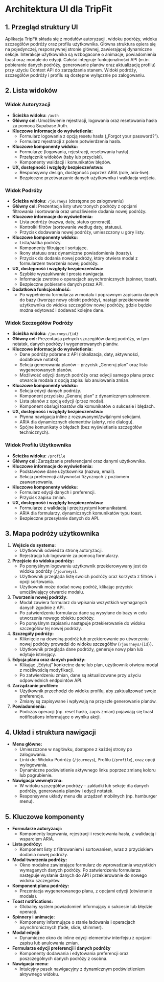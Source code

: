 # Architektura UI dla TripFit

## 1. Przegląd struktury UI

Aplikacja TripFit składa się z modułów autoryzacji, widoku podróży, widoku szczegółów podróży oraz profilu użytkownika. Główna struktura opiera się na pojedynczej, responsywnej stronie głównej, zawierającej dynamiczne sekcje. Interakcje użytkownika są wzbogacone o animacje, powiadomienia toast oraz modale do edycji. Całość integruje funkcjonalności API (m.in. pobieranie danych podróży, generowanie planów oraz aktualizację profilu) przy użyciu Context API do zarządzania stanem. Widoki podróży, szczegółów podróży i profilu są dostępne wyłącznie po zalogowaniu.

## 2. Lista widoków

### Widok Autoryzacji
- **Ścieżka widoku:** `/auth`
- **Główny cel:** Umożliwienie rejestracji, logowania oraz resetowania hasła za pomocą Supabase Auth.
- **Kluczowe informacje do wyświetlenia:**
  - Formularz logowania z opcją resetu hasła („Forgot your password?”).
  - Formularz rejestracji z polem potwierdzenia hasła.
- **Kluczowe komponenty widoku:** 
  - Formularze (logowania, rejestracji, resetowania hasła).
  - Przełącznik widoków (taby lub przyciski).
  - Komponenty walidacji i komunikatów błędów.
- **UX, dostępność i względy bezpieczeństwa:** 
  - Responsywny design, dostępność poprzez ARIA (role, aria-live).
  - Bezpieczne przetwarzanie danych użytkownika i walidacja wejścia.

### Widok Podróży
- **Ścieżka widoku:** `/journeys` (dostępne po zalogowaniu)
- **Główny cel:** Prezentacja listy utworzonych podróży z opcjami filtrowania i sortowania oraz umożliwienie dodania nowej podróży.
- **Kluczowe informacje do wyświetlenia:**
  - Lista podróży (nazwa, daty, status generacji).
  - Kontrolki filtrów (sortowanie według daty, statusu).
  - Przycisk dodawania nowej podróży, umieszczony u góry listy.
- **Kluczowe komponenty widoku:** 
  - Lista/siatka podróży.
  - Komponenty filtrujące i sortujące.
  - Ikony statusu oraz dynamiczne powiadomienia (toasty).
  - Przycisk do dodania nowej podróży, który otwiera modal z formularzem tworzenia nowej podróży.
- **UX, dostępność i względy bezpieczeństwa:** 
  - Szybkie wyszukiwanie i prosta nawigacja.
  - Informacje zwrotne o operacjach asynchronicznych (spinner, toast).
  - Bezpieczne pobieranie danych przez API.
- **Dodatkowa funkcjonalność:**  
  - Po wypełnieniu formularza w modalu i poprawnym zapisaniu danych do bazy (tworząc nowy obiekt podróży), nastąpi przekierowanie użytkownika do widoku szczegółów nowej podróży, gdzie będzie można edytować i dodawać kolejne dane.

### Widok Szczegółów Podróży
- **Ścieżka widoku:** `/journeys/{id}`
- **Główny cel:** Prezentacja pełnych szczegółów danej podróży, w tym notatek, danych podróży i wygenerowanych planów.
- **Kluczowe informacje do wyświetlenia:**
  - Dane podróży pobrane z API (lokalizacja, daty, aktywności, dodatkowe notatki).
  - Sekcja generowania planów – przycisk „Generuj plan” oraz lista wygenerowanych planów.
  - Możliwość edycji danych podróży oraz edycji samego planu przez otwarcie modala z opcją zapisu lub anulowania zmian.
- **Kluczowe komponenty widoku:** 
  - Sekcja edycji danych podróży.
  - Komponent przycisku „Generuj plan” z dynamicznym spinnerem.
  - Lista planów z opcją edycji (przez modal).
  - Komponent obsługi toastów dla komunikatów o sukcesie i błędach.
- **UX, dostępność i względy bezpieczeństwa:** 
  - Płynna nawigacja inline z rozsuwanymi/zwijalnymi sekcjami.
  - ARIA dla dynamicznych elementów (alerty, role dialogu).
  - Spójne komunikaty o błędach (bez wyświetlania szczegółów technicznych).

### Widok Profilu Użytkownika
- **Ścieżka widoku:** `/profile`
- **Główny cel:** Zarządzanie preferencjami oraz danymi użytkownika.
- **Kluczowe informacje do wyświetlenia:**
  - Podstawowe dane użytkownika (nazwa, email).
  - Sekcja preferencji aktywności fizycznych z poziomem zaawansowania.
- **Kluczowe komponenty widoku:** 
  - Formularz edycji danych i preferencji.
  - Przycisk zapisu zmian.
- **UX, dostępność i względy bezpieczeństwa:** 
  - Formularze z walidacją i przejrzystymi komunikatami.
  - ARIA dla formularzy, dynamicznych komunikatów typu toast.
  - Bezpieczne przesyłanie danych do API.

## 3. Mapa podróży użytkownika

1. **Wejście do systemu:**
   - Użytkownik odwiedza stronę autoryzacji.
   - Rejestracja lub logowanie za pomocą formularzy.
2. **Przejście do widoku podróży:**
   - Po pomyślnym logowaniu użytkownik przekierowywany jest do widoku podróży (`/journeys`).
   - Użytkownik przegląda listę swoich podróży oraz korzysta z filtrów i opcji sortowania.
   - Użytkownik może dodać nową podróż, klikając przycisk umożliwiający otwarcie modalu.
3. **Tworzenie nowej podróży:**
   - Modal zawiera formularz do wpisania wszystkich wymaganych danych zgodnie z API.
   - Po zatwierdzeniu formularza dane są wysyłane do bazy w celu utworzenia nowego obiektu podróży.
   - Po pomyślnym zapisaniu następuje przekierowanie do widoku szczegółów tej nowej podróży.
4. **Szczegóły podróży:**
   - Kliknięcie na dowolną podróż lub przekierowanie po utworzeniu nowej podróży prowadzi do widoku szczegółów (`/journeys/{id}`).
   - Użytkownik przegląda dane podróży, generuje nowy plan lub edytuje istniejący.
5. **Edycja planu oraz danych podróży:**
   - Klikając „Edytuj” konkretne dane lub plan, użytkownik otwiera modal z możliwością modyfikacji.
   - Po zatwierdzeniu zmian, dane są aktualizowane przy użyciu odpowiednich endpointów API.
6. **Zarządzanie profilem:**
   - Użytkownik przechodzi do widoku profilu, aby zaktualizować swoje preferencje.
   - Zmiany są zapisywane i wpływają na przyszłe generowanie planów.
7. **Powiadomienia:**
   - Podczas operacji (np. reset hasła, zapis zmian) pojawiają się toast notifications informujące o wyniku akcji.

## 4. Układ i struktura nawigacji

- **Menu główne:** 
  - Umieszczone w nagłówku, dostępne z każdej strony po zalogowaniu.
  - Linki do: Widoku Podróży (`/journeys`), Profilu (`/profile`), oraz opcji wylogowania.
  - Dynamiczne podświetlenie aktywnego linku poprzez zmianę koloru lub pogrubienie.
- **Nawigacja wewnętrzna:**
  - W widoku szczegółów podróży – zakładki lub sekcje dla danych podróży, generowania planów i edycji notatek.
  - Responsywne układy menu dla urządzeń mobilnych (np. hamburger menu).

## 5. Kluczowe komponenty

- **Formularze autoryzacji:** 
  - Komponenty logowania, rejestracji i resetowania hasła, z walidacją i wsparciem ARIA.
- **Lista podróży:** 
  - Komponent listy z filtrowaniem i sortowaniem, wraz z przyciskiem dodania nowej podróży.
- **Modal tworzenia podróży:** 
  - Okno modalne zawierające formularz do wprowadzania wszystkich wymaganych danych podróży. Po zatwierdzeniu formularza następuje wysłanie danych do API i przekierowanie do nowego widoku szczegółów.
- **Komponent planu podróży:** 
  - Prezentacja wygenerowanego planu, z opcjami edycji (otwieranie modala).
- **Toast notifications:** 
  - Globalny system powiadomień informujący o sukcesie lub błędzie operacji.
- **Spinnery i animacje:** 
  - Komponenty informujące o stanie ładowania i operacjach asynchronicznych (fade, slide, shimmer).
- **Modal edycji:** 
  - Dynamiczne okno do inline edycji elementów interfejsu z opcjami zapisu lub anulowania zmian.
- **Formularze edycji preferencji i danych podróży**
  - Komponenty dodawania i edytowania preferencji oraz poszczególnych danych podróży z osobna.
- **Nawigacja menu:** 
  - Intuicyjny pasek nawigacyjny z dynamicznym podświetleniem aktywnego widoku.
